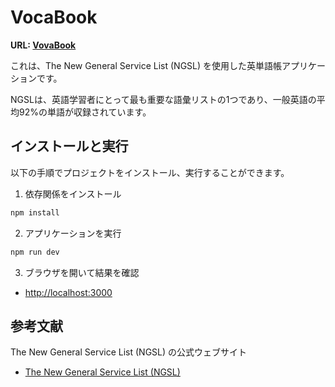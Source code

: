# VocaBook

**URL: [VovaBook](https://vocabook.pages.dev/)**

これは、The New General Service List (NGSL) を使用した英単語帳アプリケーションです。

NGSLは、英語学習者にとって最も重要な語彙リストの1つであり、一般英語の平均92%の単語が収録されています。

## インストールと実行

以下の手順でプロジェクトをインストール、実行することができます。

1. 依存関係をインストール
```sh
npm install
```

2. アプリケーションを実行

```sh
npm run dev
```

3. ブラウザを開いて結果を確認

- [http://localhost:3000](http://localhost:3000)

## 参考文献
The New General Service List (NGSL) の公式ウェブサイト
- [The New General Service List (NGSL)](https://www.newgeneralservicelist.com/new-general-service-list)
